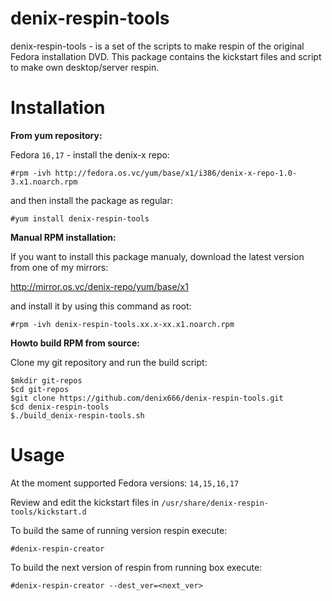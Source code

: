denix-respin-tools
==================

denix-respin-tools - is a set of the scripts to make respin of the original Fedora installation DVD. This package contains the kickstart files and script to make own desktop/server respin.


Installation
============

**From yum repository:**

Fedora `16,17` - install the denix-x repo:

```vim
#rpm -ivh http://fedora.os.vc/yum/base/x1/i386/denix-x-repo-1.0-3.x1.noarch.rpm
```
and then install the package as regular:

```vim
#yum install denix-respin-tools
```


**Manual RPM installation:**

If you want to install this package manualy, download the latest version from one of my mirrors:

http://mirror.os.vc/denix-repo/yum/base/x1

and install it by using this command as root:

```vim
#rpm -ivh denix-respin-tools.xx.x-xx.x1.noarch.rpm
```


**Howto build RPM from source:**

Clone my git repository and run the build script:

```vim
$mkdir git-repos
$cd git-repos
$git clone https://github.com/denix666/denix-respin-tools.git
$cd denix-respin-tools
$./build_denix-respin-tools.sh
```


Usage
=====

At the moment supported Fedora versions: `14,15,16,17`

Review and edit the kickstart files in `/usr/share/denix-respin-tools/kickstart.d`

To build the same of running version respin execute:
```vim
#denix-respin-creator
```

To build the next version of respin from running box execute:
```vim
#denix-respin-creator --dest_ver=<next_ver>
```
